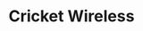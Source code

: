 ---
title: "Cricket Wireless"
url: /san-antonio/cricket-wireless-south-new-braunfels-avenue/
shop: Handy
---